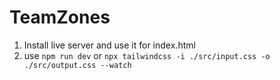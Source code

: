 # TeamZones

1. Install live server and use it for index.html
2. use `npm run dev` or `npx tailwindcss -i ./src/input.css -o ./src/output.css --watch`
